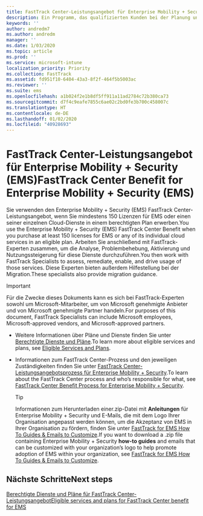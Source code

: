 ```yaml
---
title: FastTrack Center-Leistungsangebot für Enterprise Mobility + Security (EMS)
description: Ein Programm, das qualifizierten Kunden bei der Planung und Bereitstellung von Intune und Azure Active Directory Premium hilft
keywords: ''
author: andredm7
ms.author: andredm
manager: ''
ms.date: 1/03/2020
ms.topic: article
ms.prod: ''
ms.service: microsoft-intune
localization_priority: Priority
ms.collection: FastTrack
ms.assetid: fd951f10-6404-43a3-8f2f-464f5b5003ac
ms.reviewer: ''
ms.suite: ems
ms.openlocfilehash: a1b024f2e1b8df5ff911a11ad2784c72b380ca73
ms.sourcegitcommit: d7f4c9eafe7855c6ae02c2bd0fe3b700c458007c
ms.translationtype: HT
ms.contentlocale: de-DE
ms.lasthandoff: 01/02/2020
ms.locfileid: "40928693"
---
```

# <a name="fasttrack-center-benefit-for-enterprise-mobility--security-ems"></a><span data-ttu-id="b6858-103">FastTrack Center-Leistungsangebot für Enterprise Mobility + Security (EMS)</span><span class="sxs-lookup"><span data-stu-id="b6858-103">FastTrack Center Benefit for Enterprise Mobility + Security (EMS)</span></span>

<span data-ttu-id="b6858-104">Sie verwenden den Enterprise Mobility + Security (EMS) FastTrack Center-Leistungsangebot, wenn Sie mindestens 150 Lizenzen für EMS oder einen seiner einzelnen Cloud-Dienste in einem berechtigten Plan erwerben.</span><span class="sxs-lookup"><span data-stu-id="b6858-104">You use the Enterprise Mobility + Security (EMS) FastTrack Center Benefit when you purchase at least 150 licenses for EMS or any of its individual cloud services in an eligible plan.</span></span> <span data-ttu-id="b6858-105">Arbeiten Sie anschließend mit FastTrack-Experten zusammen, um die Analyse, Problembehebung, Aktivierung und Nutzungssteigerung für diese Dienste durchzuführen.</span><span class="sxs-lookup"><span data-stu-id="b6858-105">You then work with FastTrack Specialists to assess, remediate, enable, and drive usage of those services.</span></span> <span data-ttu-id="b6858-106">Diese Experten bieten außerdem Hilfestellung bei der Migration.</span><span class="sxs-lookup"><span data-stu-id="b6858-106">These specialists also provide migration guidance.</span></span> 

> [!IMPORTANT]
> <span data-ttu-id="b6858-107">Für die Zwecke dieses Dokuments kann es sich bei FastTrack-Experten sowohl um Microsoft-Mitarbeiter, um von Microsoft genehmigte Anbieter und von Microsoft genehmigte Partner handeln.</span><span class="sxs-lookup"><span data-stu-id="b6858-107">For purposes of this document, FastTrack Specialists can include Microsoft employees, Microsoft-approved vendors, and Microsoft-approved partners.</span></span>

- <span data-ttu-id="b6858-108">Weitere Informationen über Pläne und Dienste finden Sie unter [Berechtigte Dienste und Pläne](M365-eligible-services-and-plans.md).</span><span class="sxs-lookup"><span data-stu-id="b6858-108">To learn more about eligible services and plans, see [Eligible Services and Plans](M365-eligible-services-and-plans.md).</span></span>

- <span data-ttu-id="b6858-109">Informationen zum FastTrack Center-Prozess und den jeweiligen Zuständigkeiten finden Sie unter [FastTrack Center-Leistungsangebotsprozess für Enterprise Mobility + Security](EMS-fasttrack-process.md).</span><span class="sxs-lookup"><span data-stu-id="b6858-109">To learn about the FastTrack Center process and who’s responsible for what, see [FastTrack Center Benefit Process for Enterprise Mobility + Security](EMS-fasttrack-process.md).</span></span>

    > [!TIP]
    > <span data-ttu-id="b6858-110">Informationen zum Herunterladen einer.zip-Datei mit **Anleitungen** für Enterprise Mobility + Security und E-Mails, die mit dem Logo Ihrer Organisation angepasst werden können, um die Akzeptanz von EMS in Ihrer Organisation zu fördern, finden Sie unter [FastTrack for EMS How To Guides & Emails to Customize](https://gallery.technet.microsoft.com/FastTrack-for-EMS-How-To-f170da4c).</span><span class="sxs-lookup"><span data-stu-id="b6858-110">If you want to download a .zip file containing Enterprise Mobility + Security **how-to guides** and emails that can be customized with your organization’s logo to help promote adoption of EMS within your organization, see [FastTrack for EMS How To Guides & Emails to Customize](https://gallery.technet.microsoft.com/FastTrack-for-EMS-How-To-f170da4c).</span></span>

## <a name="next-steps"></a><span data-ttu-id="b6858-111">Nächste Schritte</span><span class="sxs-lookup"><span data-stu-id="b6858-111">Next steps</span></span>

[<span data-ttu-id="b6858-112">Berechtigte Dienste und Pläne für FastTrack Center-Leistungsangebot</span><span class="sxs-lookup"><span data-stu-id="b6858-112">Eligible services and plans for FastTrack Center benefit for EMS</span></span>](M365-eligible-services-and-plans.md)


